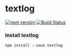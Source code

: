 # textlog

[![npm version](https://badge.fury.io/js/textlog.svg)](https://www.npmjs.com/package/textlog)
[![Build Status](https://travis-ci.com/veysel/textlog.svg?branch=master)](https://travis-ci.com/veysel/textlog)

### Install textlog

```
npm install --save textlog
```